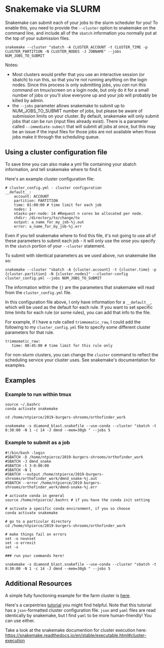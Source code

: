 # Snakemake via SLURM

Snakemake can submit each of your jobs to the slurm scheduler for you! To enable this, you need to provide the `--cluster` option to snakemake on the command line, and include all of the `sbatch` information you normally put at the top of your submission files.


```
snakemake --cluster "sbatch -A CLUSTER_ACCOUNT -t CLUSTER_TIME -p CLUSTER_PARTITION -N CLUSTER_NODES -J JOBNAME" --jobs NUM_JOBS_TO_SUBMIT
```
Notes: 
  - Most clusters would prefer that you use an interactive session (or sbatch) to run this, so that you're not running anything on the login nodes. Since this process is only submitting jobs, you _can_ run this command on tmux/screen on a login node, but only do it for a small number of jobs or you'll slow everyone up and your job will probably be killed by admin.
 - the `--jobs` parameter allows snakemake to submit up to NUM_JOBS_TO_SUBMIT number of jobs, but please be aware of submission limits on your cluster. By default, snakemake will only submit jobs that can be run (input files already exist). There is a parameter called `--immediate-submit` that will submit all jobs at once, but this may be an issue if the input files for those jobs are not available when those jobs make it through the scheduling queue.

## Using a cluster configuration file

To save time you can also make a yml file containing your sbatch information, and tell snakemake where to find it.

Here's an example cluster configuration file:
```
# cluster_config.yml - cluster configuration
__default__:
    account: ACCOUNT
    partition: PARTITION
    time: 01:00:00 # time limit for each job
    nodes: 1
    ntasks-per-node: 14 #Request n cores be allocated per node.
    chdir: /directory/to/change/to
    output: a_name_for_my_job-%j.out
    error: a_name_for_my_job-%j.err
```

Even if you tell snakemake where to find this file, it's not going to use all of these parameters to submit each job - it will only use the onse you specify in the `sbatch` portion of your `--cluster` statement.

To submit with identical parameters as we used above, run snakemake like so:

```
snakemake --cluster "sbatch -A {cluster.account} -t {cluster.time} -p {cluster.partition} -N {cluster.nodes}" --cluster-config cluster_config.yml --jobs NUM_JOBS_TO_SUBMIT
```
The information within the `{}` are the parameters that snakemake will read from the `cluster_config.yml` file.

In this configuration file above, I only have information for a `__default__`, which will be used as the default for each rule. If you want to set specific time limits for each rule (or some rules), you can add that info to the file. 

For example, if I have a rule called `trimmomatic_raw`, I could add the following to my `cluster_config.yml` file to specify some different cluster parameters for that rule.

```
trimmomatic_raw:
   time: 00:45:00 # time limit for this rule only
```

For non-slurm clusters, you can change the `cluster` command to reflect the scheduling service your cluster uses. See snakemake's documentation for examples.

## Examples

### Example to run within tmux
```
source ~/.bashrc
conda activate snakemake

cd /home/ntpierce/2019-burgers-shrooms/orthofinder_work

snakemake -s diamond_blast.snakefile --use-conda --cluster "sbatch -t 0:30:00 -N 1 -c 14 -J dmnd --mem=30gb " --jobs 5
```

### Example to submit as a job
```
#!/bin/bash -login
#SBATCH -D /home/ntpierce/2019-burgers-shrooms/orthofinder_work
#SBATCH -J dmnd_snake 
#SBATCH -t 3-0:00:00
#SBATCH -N 1
#SBATCH --output /home/ntpierce/2019-burgers-shrooms/orthofinder_work/dmnd_snake-%j.out
#SBATCH --error /home/ntpierce/2019-burgers-shrooms/orthofinder_work/dmnd-snake-%j.err

# activate conda in general
source /home/ntpierce/.bashrc # if you have the conda init setting

# activate a specific conda environment, if you so choose
conda activate snakemake 

# go to a particular directory
cd /home/ntpierce/2019-burgers-shrooms/orthofinder_work 

# make things fail on errors
set -o nounset
set -o errexit
set -x

### run your commands here!

snakemake -s diamond_blast.snakefile --use-conda --cluster "sbatch -t 0:30:00 -N 1 -c 14 -J dmnd --mem=30gb " --jobs 5
```

## Additional Resources

A simple fully functioning example for the farm cluster is [here](https://github.com/ctb/2019-snakemake-slurm).

Here's a carpentries [tutorial](https://hpc-carpentry.github.io/hpc-python/17-cluster/) you might find helpful. Note that this tutorial has a `json`-formatted cluster configuration file. `json` and `yaml` files are read identically by snakemake, but I find `yaml` to be more human-friendly! You can use either.

Take a look at the snakemake documention for cluster execution here: https://snakemake.readthedocs.io/en/stable/executable.html#cluster-execution
